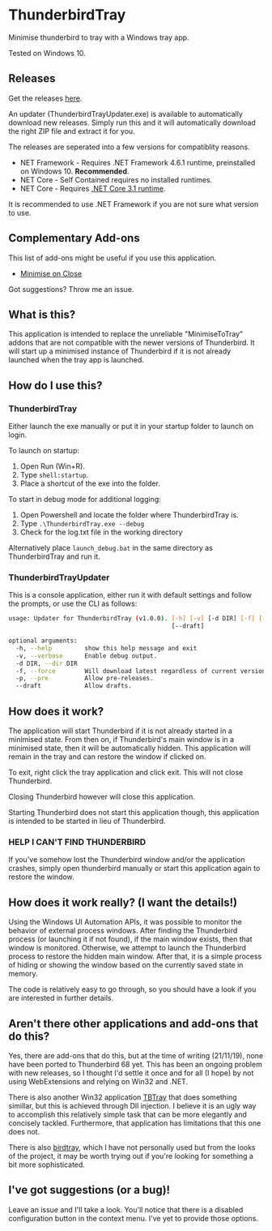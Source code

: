 # ThunderbirdTray

Minimise thunderbird to tray with a Windows tray app.

Tested on Windows 10.

## Releases

Get the releases [here](https://github.com/TheGuardianWolf/ThunderbirdTray/releases).

An updater (ThunderbirdTrayUpdater.exe) is available to automatically download new releases. Simply run this and it will automatically download the right ZIP file and extract it for you.

The releases are seperated into a few versions for compatiblity reasons.

* NET Framework - Requires .NET Framework 4.6.1 runtime, preinstalled on Windows 10. **Recommended**.
* NET Core - Self Contained requires no installed runtimes.
* NET Core - Requires [.NET Core 3.1 runtime](https://dotnet.microsoft.com/download/dotnet-core/current/runtime).

It is recommended to use .NET Framework if you are not sure what version to use.

## Complementary Add-ons

This list of add-ons might be useful if you use this application.

* [Minimise on Close](https://addons.thunderbird.net/en-us/thunderbird/addon/minimize-on-close/)

Got suggestions? Throw me an issue.

## What is this?

This application is intended to replace the unreliable "MinimiseToTray" addons that are not 
compatible with the newer versions of Thunderbird. It will start up a minimised instance of Thunderbird 
if it is not already launched when the tray app is launched.

## How do I use this?

### ThunderbirdTray

Either launch the exe manually or put it in your startup folder to launch on login.

To launch on startup:

1. Open Run (Win+R).
2. Type ```shell:startup```.
3. Place a shortcut of the exe into the folder.

To start in debug mode for additional logging:

1. Open Powershell and locate the folder where ThunderbirdTray is.
2. Type ```.\ThunderbirdTray.exe --debug```
3. Check for the log.txt file in the working directory

Alternatively place ```launch_debug.bat``` in the same directory as ThunderbirdTray and run it.

### ThunderbirdTrayUpdater

This is a console application, either run it with default settings and follow the prompts, or use the CLI as follows:

```bash
usage: Updater for ThunderbirdTray (v1.0.0). [-h] [-v] [-d DIR] [-f] [-p]
                                             [--draft]

optional arguments:
  -h, --help         show this help message and exit
  -v, --verbose      Enable debug output.
  -d DIR, --dir DIR
  -f, --force        Will download latest regardless of current version.
  -p, --pre          Allow pre-releases.
  --draft            Allow drafts.
```

## How does it work?

The application will start Thunderbird if it is not already started in a minimised state. From then on, 
if Thunderbird's main window is in a minimised state, then it will be automatically hidden. This application 
will remain in the tray and can restore the window if clicked on. 

To exit, right click the tray application and click exit. This will not close Thunderbird.

Closing Thunderbird however will close this application.

Starting Thunderbird does not start this application though, this application is intended to be started in lieu of 
Thunderbird.

### HELP I CAN'T FIND THUNDERBIRD

If you've somehow lost the Thunderbird window and/or the application crashes, simply open thunderbird manually 
or start this application again to restore the window.

## How does it work really? (I want the details!)

Using the Windows UI Automation APIs, it was possible to monitor the behavior of external process 
windows. After finding the Thunderbird process (or launching it if not found), if the main window
exists, then that window is monitored. Otherwise, we attempt to launch the Thunderbird process to 
restore the hidden main window. After that, it is a simple process of hiding or showing the window 
based on the currently saved state in memory.

The code is relatively easy to go through, so you should have a look if you are interested in 
further details.

## Aren't there other applications and add-ons that do this?

Yes, there are add-ons that do this, but at the time of writing (21/11/19), none have been
ported to Thunderbird 68 yet. This has been an ongoing problem with new releases, so I thought 
I'd settle it once and for all (I hope) by not using WebExtensions and relying on Win32 and .NET.

There is also another Win32 application [TBTray](https://github.com/sagamusix/TBTray) that does 
something simillar, but this is achieved through Dll injection. I believe it is an ugly way to 
accomplish this relatively simple task that can be more elegantly and concisely tackled. Furthermore, 
that application has limitations that this one does not.

There is also [birdtray](https://github.com/gyunaev/birdtray), which I have not personally used but from the looks 
of the project, it may be worth trying out if you're looking for something a bit more sophisticated.

## I've got suggestions (or a bug)!

Leave an issue and I'll take a look. You'll notice that there is a disabled configuration 
button in the context menu. I've yet to provide those options.
